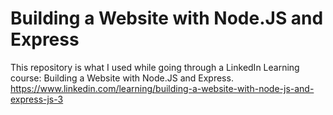 # Building a Website with Node.JS and Express

This repository is what I used while going through a LinkedIn Learning course: Building a Website with Node.JS and Express. https://www.linkedin.com/learning/building-a-website-with-node-js-and-express-js-3
